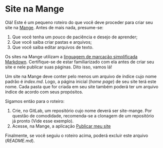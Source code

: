 # Site na Mange

Olá! Este é um pequeno roteiro do que você deve proceder para criar seu site na [Mange](https://mange.ifrn.edu.br/site/). Antes de mais nada, presume-se:

1. Que você tenha um pouco de paciência e desejo de aprender;
2. Que você saiba criar pastas e arquivos;
3. Que você saiba editar arquivos de texto.

Os sites na Mange utilizam a [linguagem de marcação simplificada Markdown](https://mange.ifrn.edu.br/doc/markdown). Certifique-se de estar familiarizado com ela antes de criar seu site e nele publicar suas páginas. Dito isso, vamos lá!

Um site na Mange deve conter pelo menos um arquivo de índice cujo nome padrão é *index.md*. Logo, a página inicial (*home page*) de seu site terá este nome. Cada pasta que for criada em seu site também poderá ter um arquivo índice de acordo com seus propósitos.

Sigamos então para o roteiro:

1. Crie, no GitLab, um repositório cujo nome deverá ser site-mange. Por questão de comodidade, recomenda-se a clonagem de um repositório já pronto (Vide esse exemplo).
2. Acesse, na Mange, a aplicação [Publicar meu site](https://mange.ifrn.edu.br/app/manga/site/)

Finalmente, se você seguiu o roteiro acima, poderá excluir este arquivo (*README.md*).

